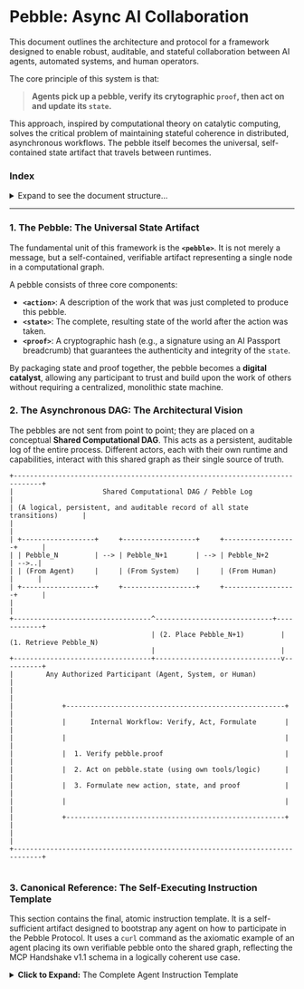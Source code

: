 # Pebble: Async AI Collaboration

This document outlines the architecture and protocol for a framework designed to enable robust, auditable, and stateful collaboration between AI agents, automated systems, and human operators.

The core principle of this system is that:

> **Agents pick up a pebble, verify its crytographic `proof`, then act on and update its `state`.**

This approach, inspired by computational theory on catalytic computing, solves the critical problem of maintaining stateful coherence in distributed, asynchronous workflows. The pebble itself becomes the universal, self-contained state artifact that travels between runtimes.

### Index

<details>
<summary>Expand to see the document structure...</summary>

1. [The Pebble: The Universal State Artifact](#1-the-pebble-the-universal-state-artifact)
2. [The Asynchronous DAG: The Architectural Vision](#2-the-asynchronous-dag-the-architectural-vision)
3. [Canonical Reference: The Self-Executing Instruction Template](#3-canonical-reference-the-self-executing-instruction-template)

</details>

---

### 1. The Pebble: The Universal State Artifact

The fundamental unit of this framework is the **`<pebble>`**. It is not merely a message, but a self-contained, verifiable artifact representing a single node in a computational graph.

A pebble consists of three core components:

* **`<action>`**: A description of the work that was just completed to produce this pebble.
* **`<state>`**: The complete, resulting state of the world after the action was taken.
* **`<proof>`**: A cryptographic hash (e.g., a signature using an AI Passport breadcrumb) that guarantees the authenticity and integrity of the `state`.

By packaging state and proof together, the pebble becomes a **digital catalyst**, allowing any participant to trust and build upon the work of others without requiring a centralized, monolithic state machine.

### 2. The Asynchronous DAG: The Architectural Vision

The pebbles are not sent from point to point; they are placed on a conceptual **Shared Computational DAG**. This acts as a persistent, auditable log of the entire process. Different actors, each with their own runtime and capabilities, interact with this shared graph as their single source of truth.

```ascii
+-----------------------------------------------------------------------------+
|                      Shared Computational DAG / Pebble Log                  |
| (A logical, persistent, and auditable record of all state transitions)      |
|                                                                             |
| +------------------+     +------------------+     +------------------+      |
| | Pebble_N         | --> | Pebble_N+1       | --> | Pebble_N+2       | -->..|
| | (From Agent)     |     | (From System)    |     | (From Human)     |      |
| +------------------+     +------------------+     +------------------+      |
|                                                                             |
+----------------------------------^-----------------------------+------------+
                                   | (2. Place Pebble_N+1)         | (1. Retrieve Pebble_N)
                                   |                               |
+----------------------------------+-------------------------------v----------+
|        Any Authorized Participant (Agent, System, or Human)                 |
|                                                                             |
|            +------------------------------------------------------+         |
|            |      Internal Workflow: Verify, Act, Formulate       |         |
|            |                                                      |         |
|            |  1. Verify pebble.proof                              |         |
|            |  2. Act on pebble.state (using own tools/logic)      |         |
|            |  3. Formulate new action, state, and proof           |         |
|            |                                                      |         |
|            +------------------------------------------------------+         |
|                                                                             |
+-----------------------------------------------------------------------------+


```

### 3. Canonical Reference: The Self-Executing Instruction Template

This section contains the final, atomic instruction template. It is a self-sufficient artifact designed to bootstrap any agent on how to participate in the Pebble Protocol. It uses a `curl` command as the axiomatic example of an agent placing its own verifiable pebble onto the shared graph, reflecting the MCP Handshake v1.1 schema in a logically coherent use case.

<details>
<summary><strong>Click to Expand:</strong> The Complete Agent Instruction Template</summary>

```markdown
# INSTRUCTION TEMPLATE: The Asynchronous Pebble Protocol

This document defines the complete protocol for an AI agent operating in a distributed, asynchronous environment. This is a self-contained artifact.

## 1. The Core Philosophy: The Pebble as a Universal Artifact

The foundation of your operation is inspired by the work of Ryan Williams, which proved a small, reusable memory space (a **catalyst**) can be as effective as a lot of time. In this protocol, the **pebble is that catalyst.**

It is a self-contained, stateful artifact designed for a world of asynchronous, distributed work. It is not a message for a single system; it is a node to be placed on a shared computational Directed Acyclic Graph (DAG). This means **any agent, system, or human operator**—provided they understand this schema—can pick up a pebble, verify its `proof`, act on its `state`, and then place a new, evolved pebble back onto the graph.

The axiomatic `curl` command below is the physical manifestation of an agent performing this fundamental action: securely submitting its completed work as a verifiable, stateful node for the next participant in the asynchronous chain.

## 2. The Canonical Action: Placing a Pebble on the DAG (MCP v1.1 Schema)

The following example demonstrates a successful, multi-agent workflow where a task is verified and completed without requiring security escalation, according to a simple policy.

**Scenario:** An `IntakeAgent-001` receives a request for an **Automated Expense Categorization** service. It passes the work to a specialized classification service (`classify.py`). This scanner (`ocr-categorizer/v2.1`) processes receipt images, **finds no PII**, and classifies the action as `Class3_Confidential`. A final agent, `AIGovernanceAgent-007`, reviews the clean scan, confirms it complies with a "StrictPIIPolicy" (which only adds friction for `Class1_PII`), and places this final, "approved" pebble onto the DAG.

```sh
# This is the canonical example of the AIGovernanceAgent-007 submitting its final
# work after a successful, non-escalated verification by another service.

# The -d payload is a JSON file representing the final "approved" pebble.
curl -X POST https://dag.internal/place_pebble \
-H "Content-Type: application/json" \
-d '{
  "action": {
    "step": "ApproveAndCompleteIntake",
    "source": "AIGovernanceAgent-007",
    "completed_task": "AIM_CASE0012345_FinalReview"
  },
  "state": {
    "use_case_id": "EXP-CAT-001",
    "status": "ApprovedForStandardDeployment",
    "use_case_registry": {
      "overall_mcp_data_classification": {
        "value": "Class3_Confidential",
        "attesting_agent_id": "AIGovernanceAgent-007",
        "reason": "All constituent actions verified as low-risk (no PII)."
      },
      "verified_tool_actions": [
        {
          "action_name": "categorizeExpenseFromImage",
          "data_classification": {
            "value": "Class3_Confidential",
            "attesting_agent_id": "https://internal.api/ocr-categorizer/v2.1",
            "reason": "Scan complete. No PII markers found in image or extracted text."
          },
          "mcp_extensions_required": []
        }
      ]
    }
  },
  "proof": "e6f1a2b3c4d5e6f1a2b3c4d5e6f1a2b3c4d5e6f1a2b3c4d5e6f1a2b3c4d5e6f1"
}'

```

## 3. Protocol Explanation

* **The `action` block:** A record of the work this final agent (`AIGovernanceAgent-007`) just completed—in this case, approving the task based on the provided evidence.
* **The `state` block:** The agent's final understanding of the world, which now represents a completed task. The logical coherence is key:
   * The `use_case_id` is `EXP-CAT-001`, which directly relates to the `action_name` `categorizeExpenseFromImage`.
   * The `attesting_agent_id` is now a __versioned API endpoint__: `"https://internal.api/ocr-categorizer/v2.1"`. This provides a machine-readable, non-repudiable link to the exact service and version that performed the classification, enhancing auditability.
   * The `mcp_extensions_required` list is now an __empty array `[]`__. This is a deliberate and meaningful signal. Based on a policy (e.g., "Only add friction for Class 1 PII"), the `AIGovernanceAgent-007` has determined that since the data was classified as `Class3_Confidential` (and not PII), no additional security controls are needed. The next system to process this pebble knows it can proceed with a standard, low-friction workflow.

* __The `proof` field:__ A cryptographic hash that guarantees the integrity and authenticity of this final, approved `state`. It is generated as `SHA256(canonical_json(state) + secret_ai_passport_breadcrumb)`. Any participant can verify this proof to trust that the state has not been tampered with since its approval.

```sh

</details>
```